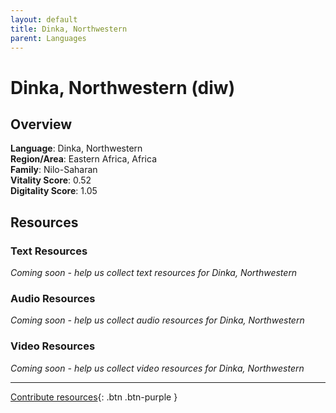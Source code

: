 ```yaml
---
layout: default
title: Dinka, Northwestern
parent: Languages
---
```


# Dinka, Northwestern (diw)

## Overview

**Language**: Dinka, Northwestern  
**Region/Area**: Eastern Africa, Africa  
**Family**: Nilo-Saharan  
**Vitality Score**: 0.52  
**Digitality Score**: 1.05  

## Resources

### Text Resources
*Coming soon - help us collect text resources for Dinka, Northwestern*

### Audio Resources
*Coming soon - help us collect audio resources for Dinka, Northwestern*

### Video Resources
*Coming soon - help us collect video resources for Dinka, Northwestern*

---

[Contribute resources](https://fairtrain.github.io/){: .btn .btn-purple }
